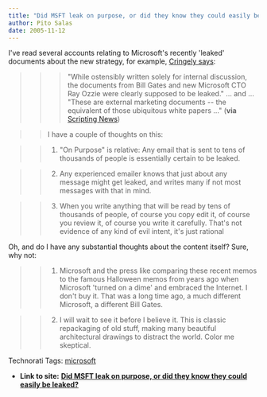 ```yaml
---
title: "Did MSFT leak on purpose, or did they know they could easily be leaked?"
author: Pito Salas
date: 2005-11-12
---
```


I've read several accounts relating to Microsoft's recently 'leaked' documents
about the new strategy, for example, [Cringely
says](<http://www.pbs.org/cringely/pulpit/pulpit20051110.html>):

>>

>>> "While ostensibly written solely for internal discussion, the documents
from Bill Gates and new Microsoft CTO Ray Ozzie were clearly supposed to be
leaked." … and … "These are external marketing documents -- the equivalent of
those ubiquitous white papers …" (**via** [Scripting
News](<http://www.scripting.com/2005/11/12.html#When:11:42:38PM>))

>>

>> I have a couple of thoughts on this:

>>

>>   1. "On Purpose" is relative: Any email that is sent to tens of thousands
of people is essentially certain to be leaked.

>>   2. Any experienced emailer knows that just about any message might get
leaked, and writes many if not most messages with that in mind.

>>   3. When you write anything that will be read by tens of thousands of
people, of course you copy edit it, of course you review it, of course you
write it carefully. That's not evidence of any kind of evil intent, it's just
rational

>>

Oh, and do I have any substantial thoughts about the content itself? Sure, why
not:

>>

>>   1. Microsoft and the press like comparing these recent memos to the
famous Halloween memos from years ago when Microsoft 'turned on a dime' and
embraced the Internet. I don't buy it. That was a long time ago, a much
different Microsoft, a different Bill Gates.

>>   2. I will wait to see it before I believe it. This is classic repackaging
of old stuff, making many beautiful architectural drawings to distract the
world. Color me skeptical.

>>

Technorati Tags: [microsoft](<http://www.technorati.com/tag/microsoft>)


* **Link to site:** **[Did MSFT leak on purpose, or did they know they could easily be leaked?](None)**
